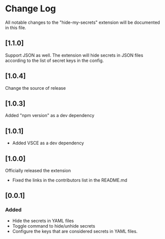 # Change Log

All notable changes to the "hide-my-secrets" extension will be documented in this file.

## [1.1.0]
Support JSON as well. The extension will hide secrets in JSON files according to the list of secret keys in the config.

## [1.0.4]
Change the source of release

## [1.0.3]
Added "npm version" as a dev dependency

## [1.0.1]
- Added VSCE as a dev dependency

## [1.0.0]
Officially released the extension
- Fixed the links in the contributors list in the README.md

## [0.0.1]
### Added
- Hide the secrets in YAML files
- Toggle command to hide/unhide secrets
- Configure the keys that are considered secrets in YAML files.